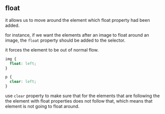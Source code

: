 ## float

it allows us to move around the element which float property had been added.

for instance, if we want the elements after an image to float around an image, the `float` property should be added to the selector.

it forces the element to be out of normal flow.

```css
img {
  float: left;
}

p {
  clear: left;
}
```

use `clear` property to make sure that for the elements that are following the the element with float properties does not follow that, which means that element is not going to float around.
